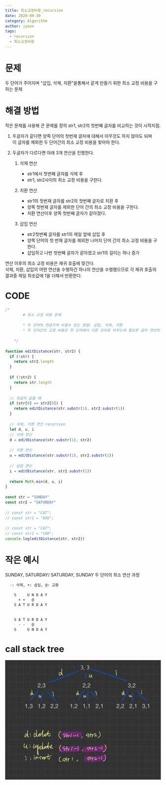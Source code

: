 ```yaml
---
title: 최소교정비용_recursion
date: 2020-09-30
category: Algorithm
author: jyoon
tags:
  - recursion
  - 최소교정비용
---
```


# 문제

두 단어가 주어지며 "삽입, 삭제, 치환"을통해서 같게 만들기 위한 최소 교정 비용을 구하는 문제

# 해결 방법

작은 문제를 사용해 큰 문제를 정의
str1, str2의 첫번째 글자를 비교하는 것이 시작지점.

1. 두글자가 같다면 양쪽 단어의 첫번재 글자에 대해서 아무것도 하지 않아도 되며  
   이 글자를 제외한 두 단어간의 최소 교정 비용을 찾아야 한다.

2. 두글자가 다르다면 아래 3개 연산을 진행한다.

   1. 삭제 연산

      - str1에서 첫번째 글자를 삭제 후
      - str1, str2사이의 최소 교정 비용을 구한다.

   2. 치환 연산

      - str1의 첫번재 글자를 str2의 첫번째 글자로 치환 후
      - 양쪽 첫번재 글자를 제외한 단어 간의 최소 교정 비용을 구한다.
      - 치환 연산이후 양쪽 첫번째 글자가 같아졌다.

   3. 삽입 연산
      - str2첫번째 글자를 str1의 제일 앞에 삽입 후
      - 양쪽 단어의 첫 번재 글자를 제외한 나머지 단어 간의 최소 교정 비용을 구한다.
      - 삽입하고 나번 첫번째 글자가 같아졌고 str1의 길이는 하나 증가

연산 이후의 최소 교정 비용은 재귀 호출에 맞긴다.  
삭제, 치환, 삽입의 어떤 연산을 수행하건 하나의 연산을 수행했으므로 각 재귀 호출의 결과중 제일 최솟값에 1을 더해서 반환한다.

# CODE

```js
/* 
        # 최소 교정 비용 문제

        * 두 단어의 한글자씩 바꿀수 있는 방법: 삽입, 삭제, 치환
        * 두 단어간의 교정 비용은 한 단어에서 다른 단어로 바꾸는데 필요한 글자 연산의 횟수로 정의
               
    */

function editDistance(str, str2) {
  if (!str) {
    return str2.length
  }

  if (!str2) {
    return str.length
  }

  // 첫글자 같을 때
  if (str[0] == str2[0]) {
    return editDistance(str.substr(1), str2.substr(1))
  }

  // 삭제, 치환 연산 recursion
  let d, u, i
  // 삭제 연산
  d = editDistance(str.substr(1), str2)

  // 치환 연산
  u = editDistance(str.substr(1), str2.substr(1))

  // 삽입 연산
  i = editDistance(str, str2.substr(1))

  return Math.min(d, u, i)
}

const str = "SUNDAY"
const str2 = "SATURDAY"

// const str = "CAT";
// const str2 = "DOG";

// const str = "CAT";
// const str2 = "CAR";
console.log(editDistance(str, str2))
```

# 작은 예시

SUNDAY, SATURDAY/ SATURDAY, SUNDAY 두 단어의 최소 연산 과정

```
  -: 삭제, +: 삽입, @: 교환

    S     U N D A Y
      + +   @
    S A T U R D A Y


    S A T U R D A Y
      - -   @
    S     U N D A Y
```

# call stack tree

![](./img/recursive.jpeg)

